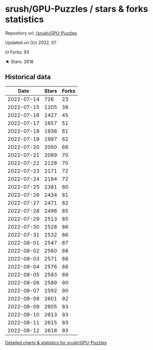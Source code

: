# srush/GPU-Puzzles / stars & forks statistics

Repository url: [/srush/GPU-Puzzles](https://github.com/srush/GPU-Puzzles)

Updated on Oct 2022, 07

☋ Forks: 93

★ Stars: 2618

## Historical data
| Date | Stars | Forks |
|------|-------|-------|
| 2022-07-14 | 726 | 23 | 
| 2022-07-15 | 1205 | 38 | 
| 2022-07-16 | 1427 | 45 | 
| 2022-07-17 | 1657 | 51 | 
| 2022-07-18 | 1936 | 61 | 
| 2022-07-19 | 1997 | 62 | 
| 2022-07-20 | 2050 | 66 | 
| 2022-07-21 | 2089 | 70 | 
| 2022-07-22 | 2128 | 70 | 
| 2022-07-23 | 2171 | 72 | 
| 2022-07-24 | 2184 | 72 | 
| 2022-07-25 | 2381 | 80 | 
| 2022-07-26 | 2434 | 81 | 
| 2022-07-27 | 2471 | 82 | 
| 2022-07-28 | 2496 | 85 | 
| 2022-07-29 | 2513 | 85 | 
| 2022-07-30 | 2528 | 86 | 
| 2022-07-31 | 2532 | 86 | 
| 2022-08-01 | 2547 | 87 | 
| 2022-08-02 | 2560 | 88 | 
| 2022-08-03 | 2571 | 88 | 
| 2022-08-04 | 2576 | 88 | 
| 2022-08-05 | 2583 | 89 | 
| 2022-08-06 | 2589 | 90 | 
| 2022-08-07 | 2592 | 90 | 
| 2022-08-08 | 2601 | 92 | 
| 2022-08-09 | 2605 | 93 | 
| 2022-08-10 | 2613 | 93 | 
| 2022-08-11 | 2615 | 93 | 
| 2022-08-12 | 2618 | 93 | 


[Detailed charts & statistics for srush/GPU-Puzzles](https://reviewgithub.com/rep/srush/GPU-Puzzles)
